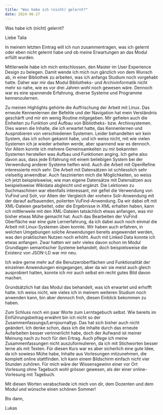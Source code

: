 ```yaml
---
title: "Was habe ich (nicht) gelernt?"
date: 2024-96-27
---
```



Was habe ich (nicht) gelernt?

Liebe Talia

In meinem letzten Eintrag will ich nun zusammentragen, was ich gelernt oder eben nicht gelernt habe und ob meine Erwartungen an das Modul erfüllt wurden.

Mittlerweile habe ich mich entschlossen, den Master im User Experience Design zu belegen. Damit wende ich mich nun gänzlich von dem Wunsch ab, in einer Bibliothek zu arbeiten, was ich anfangs Studium noch vorgehabt hatte. Daher war mir das Modul Bibliotheks- und Archivinformatik nicht mehr so nahe, wie es vor drei Jahren wohl noch gewesen wäre. Dennoch war es eine spannende Erfahrung, diverse Systeme und Programme kennenzulernen. 

Zu meinen Highlights gehörte die Auffrischung der Arbeit mit Linux. Das erneute Kennenlernen der Befehle und der Navigation hat mein Verständnis geschärft und mir ein wenig Routine mitgegeben. 
Mir gefielen auch die Einheiten zu Funktion und Aufbau von Bibliotheks- bzw. Archivsystemen. Dies waren die Inhalte, die ich erwartet hatte, das Kennenlernen und Ausprobieren von verschiedenen Systemen. Leider behandelten wir kein System, das ich schon gekannt habe, und ich weiss nicht, mit wie vielen Systemen ich je wieder arbeiten werde, aber spannend war es dennoch. Vor Allem konnte ich mehrere Gemeinsamkeiten zu mir bekannten Systemen herstellen was Aufbau und Funktionen anging. Ich gehe also davon aus, dass jede Erfahrung mit einem beliebigen System bei der Verwendung anderer Systeme helfen wird. 
Auch die Arbeit mit OpenRefine interessierte mich sehr. Die Arbeit mit Datensätzen ist schliesslich sehr vielseitig anwendbar. Auch faszinierten mich die Möglichkeiten, so weiss ich jetzt beispielsweise, wie man eigene Datensätze mit Datensätzen aus beispielsweise Wikidata abgleicht und ergänzt. 
Die Lektionen zu Suchmaschinen war ebenfalls interessant, mir gefiel die Verwendung von VuFind und Solr, vor Allem der Vergleich der «rohen» Solr-Anwendung mit der darauf aufbauenden, polierten VuFind-Anwendung. Da wir dabei oft mit XML-Dateien gearbeitet, oder die Ergebnisse in XML erhalten haben, kann ich mittlerweile mit den XML-Dateien tatsächlich etwas anfangen, was mir bisher etwas Mühe gemacht hat. Auch das Bearbeiten der VuFind Oberfläche war eine gute Lernerfahrung, da ich dabei auch noch einmal die Arbeit mit Linux-Systemen üben konnte. Wir haben auch erfahren, in welchen Umgebungen solche Anwendungen bereits angewendet werden, was den praktischen Nutzen noch erhöht.
Auch mit Linked Data konnte ich etwas anfangen. Zwar hatten wir sehr vieles davon schon im Modul Grundlagen semantischer Systeme behandelt, doch beispielsweise die Existenz von JSON-LD war mir neu. 

Ich wäre gerne mehr auf die Benutzeroberflächen und Funktionalität der einzelnen Anwendungen eingegangen, aber da wir sie meist auch gleich ausprobiert hatten, konnte ich mir auch selbst ein recht gutes Bild davon machen.

Grundsätzlich hat das Modul das behandelt, was ich erwartet und erhofft hatte. Ich weiss nicht, wie vieles ich in meinem weiteren Studium noch anwenden kann, bin aber dennoch froh, diesen Einblick bekommen zu haben.

Zum Schluss noch ein paar Worte zum Lerntagebuch selbst. Wie bereits im Einführungsbeitrag erwähnt bin ich nicht so der Zusammenfassungs/Lernjournaltyp. Das hat sich bisher auch nicht geändert. Ich denke schon, dass ich die Inhalte durch das erneute Aufarbeiten besser verinnerlicht habe, doch der Aufwand ist meiner Meinung nach zu hoch für den Ertrag. Auch pflege ich meine Zusammenfassungen nicht auszuformulieren, da ich mit Stichworten besser lerne als mit Texten. Für diesen Kurs war es aber sicherlich eine gute Idee, da ich sowieso Mühe habe, Inhalte aus Vorlesungen mitzunehmen, die komplett online stattfinden. Ich kann einem Bildschirm einfach nicht vier Stunden zuhören. Für mich wäre der Wissensgewinn einer vor Ort Vorlesung ohne Tagebuch wohl grösser gewesen, als der einer online-Vorlesung mit Tagebuch. 

Mit diesen Worten verabschiede ich mich von dir, dem Dozenten und dem Modul und wünsche einen schönen Sommer!

Bis dann,

Lukas
